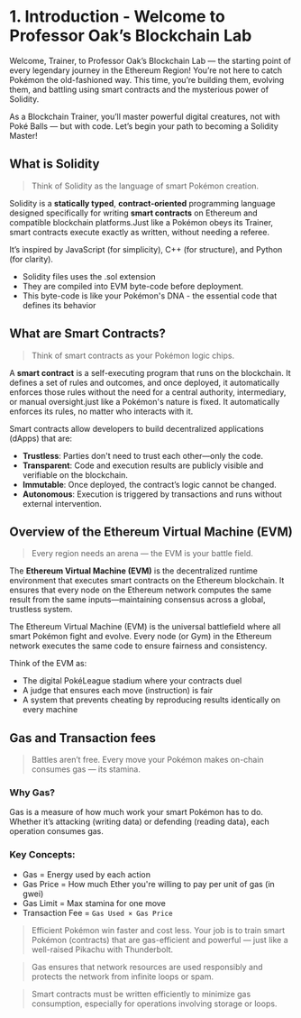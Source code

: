 
# 1. Introduction - Welcome to Professor Oak’s Blockchain Lab
Welcome, Trainer, to Professor Oak’s Blockchain Lab — the starting point of every legendary journey in the Ethereum Region! You’re not here to catch Pokémon the old-fashioned way. This time, you’re building them, evolving them, and battling using smart contracts and the mysterious power of Solidity.

As a Blockchain Trainer, you’ll master powerful digital creatures, not with Poké Balls — but with code. Let’s begin your path to becoming a Solidity Master!


## What is Solidity
> Think of Solidity as the language of smart Pokémon creation.

Solidity is a **statically typed**, **contract-oriented** programming language designed specifically for writing **smart contracts** on Ethereum and compatible blockchain platforms.Just like a Pokémon obeys its Trainer, smart contracts execute exactly as written, without needing a referee.

It’s inspired by JavaScript (for simplicity), C++ (for structure), and Python (for clarity).

 - Solidity files uses the .sol extension
 - They are compiled into EVM byte-code before deployment.
 - This byte-code is like your Pokémon's DNA - the essential code that defines its behavior 


##  What are Smart Contracts?
> Think of smart contracts as your Pokémon logic chips.

A **smart contract** is a self-executing program that runs on the blockchain. It defines a set of rules and outcomes, and once deployed, it automatically enforces those rules without the need for a central authority, intermediary, or manual oversight.just like a Pokémon's nature is fixed. It automatically enforces its rules, no matter who interacts with it.

Smart contracts allow developers to build decentralized applications (dApps) that are:

-   **Trustless**: Parties don't need to trust each other—only the code.
-   **Transparent**: Code and execution results are publicly visible and verifiable on the blockchain.
-   **Immutable**: Once deployed, the contract’s logic cannot be changed.
-   **Autonomous**: Execution is triggered by transactions and runs without external intervention.

## Overview of the Ethereum Virtual Machine (EVM)
> Every region needs an arena — the EVM is your battle field.

The **Ethereum Virtual Machine (EVM)** is the decentralized runtime environment that executes smart contracts on the Ethereum blockchain. It ensures that every node on the Ethereum network computes the same result from the same inputs—maintaining consensus across a global, trustless system.

The Ethereum Virtual Machine (EVM) is the universal battlefield where all smart Pokémon fight and evolve. Every node (or Gym) in the Ethereum network executes the same code to ensure fairness and consistency.

Think of the EVM as:
- The digital PokéLeague stadium where your contracts duel
- A judge that ensures each move (instruction) is fair
- A system that prevents cheating by reproducing results identically on every machine



## Gas and Transaction fees
> Battles aren’t free. Every move your Pokémon makes on-chain consumes gas — its stamina.

### Why Gas?
Gas is a measure of how much work your smart Pokémon has to do. Whether it’s attacking (writing data) or defending (reading data), each operation consumes gas.

### Key Concepts:
- Gas = Energy used by each action
- Gas Price = How much Ether you're willing to pay per unit of gas (in gwei)
- Gas Limit = Max stamina for one move
- Transaction Fee = `Gas Used × Gas Price`

> Efficient Pokémon win faster and cost less. Your job is to train smart Pokémon (contracts) that are gas-efficient and powerful — just like a well-raised Pikachu with Thunderbolt.

> Gas ensures that network resources are used responsibly and protects the network from infinite loops or spam.

> Smart contracts must be written efficiently to minimize gas consumption, especially for operations involving storage or loops.

